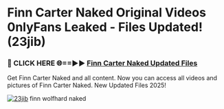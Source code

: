 # Finn Carter Naked Original Videos 0nlyFans Leaked - Files Updated! (23jib)

<h3>🔴 CLICK HERE 🌐==►► <a href="https://tinyurl.com/yckcrads" rel="nofollow">Finn Carter Naked Updated Files</a></h3>

Get Finn Carter Naked and all content. Now you can access all videos and pictures of Finn Carter Naked. New Updated Files 2025!

[![23jib](https://i.imgur.com/hpKpOFt.gif)](https://tinyurl.com/yckcrads)
finn wolfhard naked